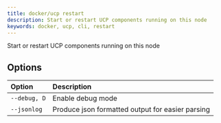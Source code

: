 ```yaml
---
title: docker/ucp restart
description: Start or restart UCP components running on this node
keywords: docker, ucp, cli, restart
---
```

Start or restart UCP components running on this node

## Options

| Option       | Description                                      |
|:------------ |:------------------------------------------------ |
| `--debug, D` | Enable debug mode                                |
| `--jsonlog`  | Produce json formatted output for easier parsing |
